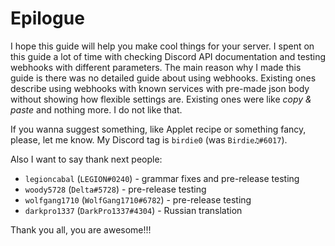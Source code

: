 # Epilogue

I hope this guide will help you make cool things for your server. I spent on this guide a lot of time with checking Discord API documentation and testing webhooks with different parameters. The main reason why I made this guide is there was no detailed guide about using webhooks. Existing ones describe using webhooks with known services with pre-made json body without showing how flexible settings are.
Existing ones were like *copy & paste* and nothing more. I do not like that.

If you wanna suggest something, like Applet recipe or something fancy, please, let me know. My Discord tag is `birdie0` (was `Birdie♫#6017`).

Also I want to say thank next people:

* `legioncabal` (`LEGION#0240`) - grammar fixes and pre-release testing
* `woody5728` (`Delta#5728`) - pre-release testing
* `wolfgang1710` (`WolfGang1710#6782`) - pre-release testing
* `darkpro1337` (`DarkPro1337#4304`) - Russian translation

Thank you all, you are awesome!!!
